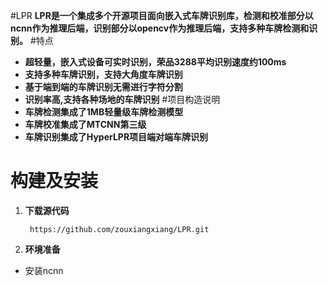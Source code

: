 #LPR
**LPR是一个集成多个开源项目面向嵌入式车牌识别库，检测和校准部分以ncnn作为推理后端，识别部分以opencv作为推理后端，支持多种车牌检测和识别。**
#特点
- **超轻量，嵌入式设备可实时识别，荣品3288平均识别速度约100ms**
- **支持多种车牌识别，支持大角度车牌识别**
- **基于端到端的车牌识别无需进行字符分割**
- **识别率高,支持各种场地的车牌识别**
#项目构造说明
- **车牌检测集成了1MB轻量级车牌检测模型**
- **车牌校准集成了MTCNN第三级**
- **车牌识别集成了HyperLPR项目端对端车牌识别**
# 构建及安装
1. **下载源代码**
  
        https://github.com/zouxiangxiang/LPR.git

2.  **环境准备**    
  - 安装ncnn

  
